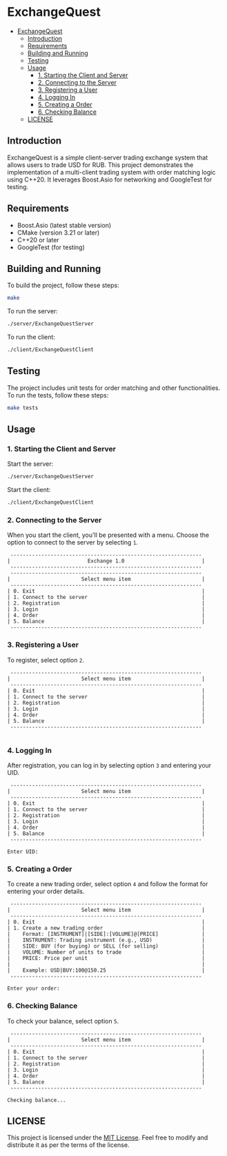 # ExchangeQuest

- [ExchangeQuest](#exchangequest)
  - [Introduction](#introduction)
  - [Requirements](#requirements)
  - [Building and Running](#building-and-running)
  - [Testing](#testing)
  - [Usage](#usage)
    - [1. Starting the Client and Server](#1-starting-the-client-and-server)
    - [2. Connecting to the Server](#2-connecting-to-the-server)
    - [3. Registering a User](#3-registering-a-user)
    - [4. Logging In](#4-logging-in)
    - [5. Creating a Order](#5-creating-a-order)
    - [6. Checking Balance](#6-checking-balance)
  - [LICENSE](#license)

## Introduction
ExchangeQuest is a simple client-server trading exchange system that allows users to trade USD for RUB. This project demonstrates the implementation of a multi-client trading system with order matching logic using C++20. It leverages Boost.Asio for networking and GoogleTest for testing.

## Requirements
- Boost.Asio (latest stable version)
- CMake (version 3.21 or later)
- C++20 or later
- GoogleTest (for testing)

## Building and Running
To build the project, follow these steps:


```sh
make
```

To run the server:
```sh
./server/ExchangeQuestServer
```

To run the client:
```sh
./client/ExchangeQuestClient
```

## Testing
The project includes unit tests for order matching and other functionalities. To run the tests, follow these steps:

```sh
make tests
```

## Usage

### 1. Starting the Client and Server

Start the server:
```sh
./server/ExchangeQuestServer
```

Start the client:
```sh
./client/ExchangeQuestClient
```

### 2. Connecting to the Server

When you start the client, you'll be presented with a menu. Choose the option to connect to the server by selecting `1`.

```
 --------------------------------------------------------------
|                         Exchange 1.0                         |
 --------------------------------------------------------------
 --------------------------------------------------------------
|                       Select menu item                       |
 --------------------------------------------------------------
| 0. Exit                                                      |
| 1. Connect to the server                                     |
| 2. Registration                                              |
| 3. Login                                                     |
| 4. Order                                                     |
| 5. Balance                                                   |
 --------------------------------------------------------------
```

### 3. Registering a User

To register, select option `2`.

```
 --------------------------------------------------------------
|                       Select menu item                       |
 --------------------------------------------------------------
| 0. Exit                                                      |
| 1. Connect to the server                                     |
| 2. Registration                                              |
| 3. Login                                                     |
| 4. Order                                                     |
| 5. Balance                                                   |
 --------------------------------------------------------------
 
```

### 4. Logging In

After registration, you can log in by selecting option `3` and entering your UID.

```
 --------------------------------------------------------------
|                       Select menu item                       |
 --------------------------------------------------------------
| 0. Exit                                                      |
| 1. Connect to the server                                     |
| 2. Registration                                              |
| 3. Login                                                     |
| 4. Order                                                     |
| 5. Balance                                                   |
 --------------------------------------------------------------

Enter UID:
```

### 5. Creating a Order

To create a new trading order, select option `4` and follow the format for entering your order details.

```
 --------------------------------------------------------------
|                       Select menu item                       |
 --------------------------------------------------------------
| 0. Exit                                                      |
| 1. Create a new trading order                                |
|    Format: [INSTRUMENT]|[SIDE]:[VOLUME]@[PRICE]              |
|    INSTRUMENT: Trading instrument (e.g., USD)                |
|    SIDE: BUY (for buying) or SELL (for selling)              |
|    VOLUME: Number of units to trade                          |
|    PRICE: Price per unit                                     |
|                                                              |
|    Example: USD|BUY:100@150.25                               |
 --------------------------------------------------------------

Enter your order:
```

### 6. Checking Balance

To check your balance, select option `5`.

```
 --------------------------------------------------------------
|                       Select menu item                       |
 --------------------------------------------------------------
| 0. Exit                                                      |
| 1. Connect to the server                                     |
| 2. Registration                                              |
| 3. Login                                                     |
| 4. Order                                                     |
| 5. Balance                                                   |
 --------------------------------------------------------------

Checking balance...
```


## LICENSE
This project is licensed under the [MIT License](LICENSE). Feel free to modify and distribute it as per the terms of the license.
